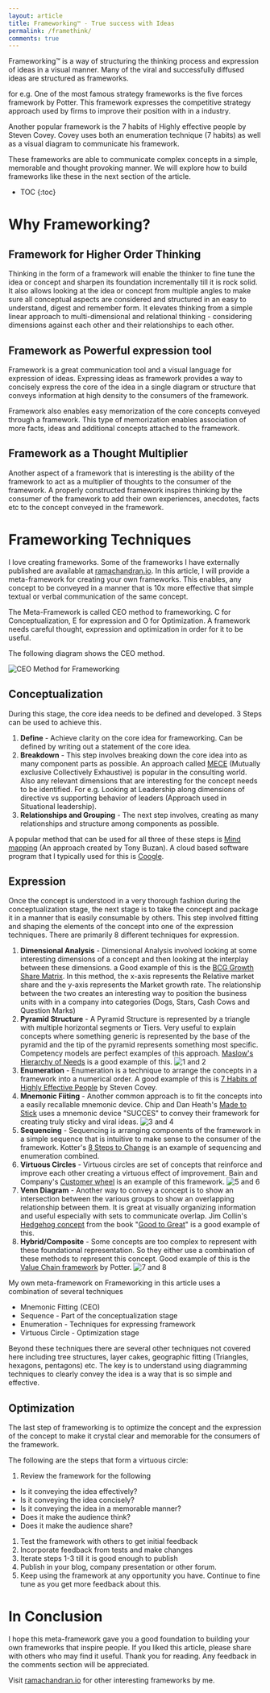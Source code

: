 ```yaml
---
layout: article
title: Frameworking™️ - True success with Ideas
permalink: /framethink/
comments: true
---
```

Frameworking™️ is a way of structuring the thinking process and expression of ideas in a visual manner. Many of the viral and successfully diffused ideas are structured as frameworks.

for e.g. One of the most famous strategy frameworks is the five forces framework by Potter. This framework expresses the competitive strategy approach used by firms to improve their position with in a industry.

Another popular framework is the 7 habits of Highly effective people by Steven Covey. Covey uses both an enumeration technique (7 habits) as well as a visual diagram to communicate his framework.

These frameworks are able to communicate complex concepts in a simple, memorable and thought provoking manner. We will explore how to build frameworks like these in the next section of the article.

- TOC
{:toc}

# Why Frameworking?

## Framework for Higher Order Thinking
Thinking in the form of a framework will enable the thinker to fine tune the idea or concept and sharpen its foundation incrementally till it is rock solid. It also allows looking at the idea or concept from multiple angles to make sure all conceptual aspects are considered and structured in an easy to understand, digest and remember form. It elevates thinking from a simple linear approach to multi-dimensional and relational thinking - considering dimensions against each other and their relationships to each other.

## Framework as Powerful expression tool
Framework is a great communication tool and a visual language for expression of ideas. Expressing ideas as framework provides a way to concisely express the core of the idea in a single diagram or structure that conveys information at high density to the consumers of the framework.

Framework also enables easy memorization of the core concepts conveyed through a framework. This type of memorization enables association of more facts, ideas and additional concepts attached to the framework.

## Framework as a Thought Multiplier
Another aspect of a framework that is interesting is the ability of the framework to act as a multiplier of thoughts to the consumer of the framework. A properly constructed framework inspires thinking by the consumer of the framework to add their own experiences, anecdotes, facts etc to the concept conveyed in the framework.

# Frameworking Techniques

I love creating frameworks. Some of the frameworks I have externally published are available at [ramachandran.io](http://www.ramachandran.io).
In this article, I will provide a meta-framework for creating your own frameworks. This enables, any concept to be conveyed in a manner that is 10x more effective that simple textual or verbal communication of the same concept.

The Meta-Framework is called CEO method to frameworking. C for Conceptualization, E for expression and O for Optimization. A framework needs careful thought, expression and optimization in order for it to be useful.

The following diagram shows the CEO method.

![CEO Method for Frameworking](/assets/images/ceomethod.png)

## Conceptualization

During this stage, the core idea needs to be defined and developed. 3 Steps can be used to achieve this.

1. **Define** - Achieve clarity on the core idea for frameworking. Can be defined by writing out a statement of the core idea.
1. **Breakdown** - This step involves breaking down the core idea into as many component parts as possible. An approach called [MECE](https://en.wikipedia.org/wiki/MECE_principle) (Mutually exclusive Collectively Exhaustive) is popular in the consulting world. Also any relevant dimensions that are interesting for the concept needs to be identified. For e.g. Looking at Leadership along dimensions of directive vs supporting behavior of leaders (Approach used in Situational leadership).
1. **Relationships and Grouping** - The next step involves, creating as many relationships and structure among components as possible.

A popular method that can be used for all three of these steps is [Mind mapping](https://en.wikipedia.org/wiki/Mind_map) (An approach created by Tony Buzan). A cloud based software program that I typically used for this is [Coogle](https://coogle.it).

## Expression

Once the concept is understood in a very thorough fashion during the conceptualization stage, the next stage is to take the concept and package it in a manner that is easily consumable by others. This step involved fitting and shaping the elements of the concept into one of the expression techniques. There are primarily 8 different techniques for expression.

1. **Dimensional Analysis** - Dimensional Analysis involved looking at some interesting dimensions of a concept and then looking at the interplay between these dimensions. a Good example of this is the [BCG Growth Share Matrix](https://en.wikipedia.org/wiki/Growth–share_matrix). In this method, the x-axis represents the Relative market share and the y-axis represents the Market growth rate. The relationship between the two creates an interesting way to position the business units with in a company into categories (Dogs, Stars, Cash Cows and Question Marks)
1. **Pyramid Structure** - A Pyramid Structure is represented by a triangle with multiple horizontal segments or Tiers. Very useful to explain concepts where something generic is represented by the base of the pyramid and the tip of the pyramid represents something most specific. Competency models are perfect examples of this approach. [Maslow's Hierarchy of Needs](https://en.wikipedia.org/wiki/Maslow%27s_hierarchy_of_needs) is a good example of this.
![1 and 2](/assets/images/frameworking/1_2.png)
1. **Enumeration** - Enumeration is a technique to arrange the concepts in a framework into a numerical order. A good example of this is [7 Habits of Highly Effective People](https://en.wikipedia.org/wiki/The_7_Habits_of_Highly_Effective_People) by Steven Covey.
1. **Mnemonic Fiiting** - Another common approach is to fit the concepts into a easily recallable mnemonic device. Chip and Dan Heath's [Made to Stick](http://heathbrothers.com/books/made-to-stick/) uses a mnemonic device "SUCCES" to convey their framework for creating truly sticky and viral ideas.
![3 and 4](/assets/images/frameworking/3_4.png)
1. **Sequencing** - Sequencing is arranging components of the framework in a simple sequence that is intuitive to make sense to the consumer of the framework. Kotter's [8 Steps to Change](https://www.leadershipthoughts.com/kotters-8-step-change-model/) is an example of sequencing and enumeration combined.
1. **Virtuous Circles** - Virtuous circles are set of concepts that reinforce and improve each other creating a virtuous effect of improvement. Bain and Company's [Customer wheel](http://www.bain.com/consulting-services/customer-strategy-and-marketing/) is an example of this framework.
![5 and 6](/assets/images/frameworking/5_6.png)
1. **Venn Diagram** - Another way to convey a concept is to show an intersection between the various groups to show an overlapping relationship between them. It is great at visually organizing information and useful especially with sets to communicate overlap. Jim Collin's [Hedgehog concept](https://www.mindtools.com/pages/article/hedgehog-concept.htm) from the book "[Good to Great](https://www.amazon.com/Good-Great-Some-Companies-Others-ebook/dp/B0058DRUV6/ref=sr_1_1?ie=UTF8&qid=1504544335&sr=8-1&keywords=good+to+great)" is a good example of this.
1. **Hybrid/Composite** - Some concepts are too complex to represent with these foundational representation. So they either use a combination of these methods to represent this concept. Good example of this is the [Value Chain framework](https://en.wikipedia.org/wiki/Value_chain) by Potter.
![7 and 8](/assets/images/frameworking/7_8.png)

My own meta-framework on Frameworking in this article uses a combination of several techniques
* Mnemonic Fitting (CEO)
* Sequence - Part of the conceptualization stage
* Enumeration - Techniques for expressing framework
* Virtuous Circle - Optimization stage

Beyond these techniques there are several other techniques not covered here including tree structures, layer cakes, geographic fitting (Triangles, hexagons, pentagons) etc. The key is to understand using diagramming techniques to clearly convey the idea is a way that is so simple and  effective.

## Optimization
The last step of frameworking is to optimize the concept and the expression of the concept to make it crystal clear and memorable for the consumers of the framework.

The following are the steps that form a virtuous circle:

1. Review the framework for the following
* Is it conveying the idea effectively?
* Is it conveying the idea concisely?
* Is it conveying the idea in a memorable manner?
* Does it make the audience think?
* Does it make the audience share?

1. Test the framework with others to get initial feedback
1. Incorporate feedback from tests and make changes
1. Iterate steps 1-3 till it is good enough to publish
1. Publish in your blog, company presentation or other forum.
1. Keep using the framework at any opportunity you have. Continue to fine tune as you get more feedback about this.

# In Conclusion
I hope this meta-framework gave you a good foundation to building your own frameworks that inspire people. If you liked this article, please share with others who may find it useful. Thank you for reading. Any feedback in the comments section will be appreciated.

Visit [ramachandran.io](http://ramachandran.io) for other interesting frameworks by me.
